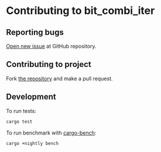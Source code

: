 Contributing to bit_combi_iter
==============================

## Reporting bugs

[Open new issue](https://github.com/rhysd/bit_combi_iter/issues/new) at GitHub repository.

## Contributing to project

Fork [the repository](https://github.com/rhysd/bit_combi_iter) and make a pull request.

## Development

To run tests:

```sh
cargo test
```

To run benchmark with [cargo-bench](https://doc.rust-lang.org/cargo/commands/cargo-bench.html):

```sh
cargo +nightly bench
```
